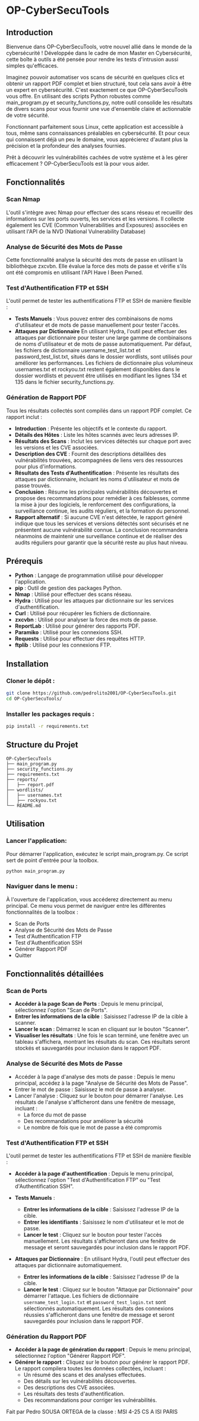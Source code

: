 # OP-CyberSecuTools

## Introduction

Bienvenue dans OP-CyberSecuTools, votre nouvel allié dans le monde de la cybersécurité ! Développée dans le cadre de mon Master en Cybersécurité, cette boîte à outils a été pensée pour rendre les tests d'intrusion aussi simples qu'efficaces.

Imaginez pouvoir automatiser vos scans de sécurité en quelques clics et obtenir un rapport PDF complet et bien structuré, tout cela sans avoir à être un expert en cybersécurité. C'est exactement ce que OP-CyberSecuTools vous offre. En utilisant des scripts Python robustes comme main_program.py et security_functions.py, notre outil consolide les résultats de divers scans pour vous fournir une vue d'ensemble claire et actionnable de votre sécurité.

Fonctionnant parfaitement sous Linux, cette application est accessible à tous, même sans connaissances préalables en cybersécurité. Et pour ceux qui connaissent déjà un peu le domaine, vous apprécierez d'autant plus la précision et la profondeur des analyses fournies.

Prêt à découvrir les vulnérabilités cachées de votre système et à les gérer efficacement ? OP-CyberSecuTools est là pour vous aider.

## Fonctionnalités

### Scan Nmap
L'outil s'intègre avec Nmap pour effectuer des scans réseau et recueillir des informations sur les ports ouverts, les services et les versions. Il collecte également les CVE (Common Vulnerabilities and Exposures) associées en utilisant l'API de la NVD (National Vulnerability Database)

### Analyse de Sécurité des Mots de Passe
Cette fonctionnalité analyse la sécurité des mots de passe en utilisant la bibliothèque zxcvbn. Elle évalue la force des mots de passe et vérifie s'ils ont été compromis en utilisant l'API Have I Been Pwned.

### Test d'Authentification FTP et SSH
L'outil permet de tester les authentifications FTP et SSH de manière flexible :

- **Tests Manuels** : Vous pouvez entrer des combinaisons de noms d'utilisateur et de mots de passe manuellement pour tester l'accès.
- **Attaques par Dictionnaire** En utilisant Hydra, l'outil peut effectuer des attaques par dictionnaire pour tester une large gamme de combinaisons de noms d'utilisateur et de mots de passe automatiquement. Par défaut, les fichiers de dictionnaire username_test_list.txt et password_test_list.txt, situés dans le dossier wordlists, sont utilisés pour améliorer les performances. Les fichiers de dictionnaire plus volumineux usernames.txt et rockyou.txt restent également disponibles dans le dossier wordlists et peuvent être utilisés en modifiant les lignes 134 et 135 dans le fichier security_functions.py.

### Génération de Rapport PDF
Tous les résultats collectés sont compilés dans un rapport PDF complet. Ce rapport inclut :
- **Introduction** : Présente les objectifs et le contexte du rapport.
- **Détails des Hôtes** : Liste les hôtes scannés avec leurs adresses IP.
- **Résultats des Scans** : Inclut les services détectés sur chaque port avec les versions et les CVE associées.
- **Description des CVE** : Fournit des descriptions détaillées des vulnérabilités trouvées, accompagnées de liens vers des ressources pour plus d'informations.
- **Résultats des Tests d'Authentification** : Présente les résultats des attaques par dictionnaire, incluant les noms d'utilisateur et mots de passe trouvés.
- **Conclusion** : Résume les principales vulnérabilités découvertes et propose des recommandations pour remédier à ces faiblesses, comme la mise à jour des logiciels, le renforcement des configurations, la surveillance continue, les audits réguliers, et la formation du personnel.
- **Rapport alternatif** : Si aucune CVE n'est détectée, le rapport généré indique que tous les services et versions détectés sont sécurisés et ne présentent aucune vulnérabilité connue. La conclusion recommandera néanmoins de maintenir une surveillance continue et de réaliser des audits réguliers pour garantir que la sécurité reste au plus haut niveau.

## Prérequis
- **Python** : Langage de programmation utilisé pour développer l'application.
- **pip** : Outil de gestion des packages Python.
- **Nmap** : Utilisé pour effectuer des scans réseau.
- **Hydra** : Utilisé pour les attaques par dictionnaire sur les services d'authentification.
- **Curl** : Utilisé pour récupérer les fichiers de dictionnaire.
- **zxcvbn** : Utilisé pour analyser la force des mots de passe.
- **ReportLab** : Utilisé pour générer des rapports PDF.
- **Paramiko** : Utilisé pour les connexions SSH.
- **Requests** : Utilisé pour effectuer des requêtes HTTP.
- **ftplib** : Utilisé pour les connexions FTP.



## Installation

### Cloner le dépôt :
```bash
git clone https://github.com/pedrolito2001/OP-CyberSecuTools.git
cd OP-CyberSecuTools/
```
### Installer les packages requis :
```bash
pip install -r requirements.txt
```


## Structure du Projet
```
OP-CyberSecuTools
├── main_program.py
├── security_functions.py
├── requirements.txt
├── reports/
│   ├── report.pdf
├── wordlists/
│   ├── usernames.txt
│   ├── rockyou.txt
└── README.md
```

## Utilisation
### Lancer l'application:
Pour démarrer l'application, exécutez le script main_program.py. Ce script sert de point d'entrée pour la toolbox.
```bash
python main_program.py
```

### Naviguer dans le menu :
À l'ouverture de l'application, vous accéderez directement au menu principal. Ce menu vous permet de naviguer entre les différentes fonctionnalités de la toolbox :
* Scan de Ports
* Analyse de Sécurité des Mots de Passe
* Test d'Authentification FTP
* Test d'Authentification SSH
* Générer Rapport PDF
* Quitter

## Fonctionnalités détaillées
### Scan de Ports
- **Accéder à la page Scan de Ports** : Depuis le menu principal, sélectionnez l'option "Scan de Ports".
- **Entrer les informations de la cible** : Saisissez l'adresse IP de la cible à scanner.
- **Lancer le scan** : Démarrez le scan en cliquant sur le bouton "Scanner".
- **Visualiser les résultats** : Une fois le scan terminé, une fenêtre avec un tableau s'affichera, montrant les résultats du scan. Ces résultats seront stockés et sauvegardés pour inclusion dans le rapport PDF.

### Analyse de Sécurité des Mots de Passe
* Accéder à la page d'analyse des mots de passe : Depuis le menu principal, accédez à la page "Analyse de Sécurité des Mots de Passe".
* Entrer le mot de passe : Saisissez le mot de passe à analyser.
* Lancer l'analyse : Cliquez sur le bouton pour démarrer l'analyse. Les résultats de l'analyse s'afficheront dans une fenêtre de message, incluant :
  * La force du mot de passe
  * Des recommandations pour améliorer la sécurité
  * Le nombre de fois que le mot de passe a été compromis
### Test d'Authentification FTP et SSH
L'outil permet de tester les authentifications FTP et SSH de manière flexible :
* **Accéder à la page d'authentification** : Depuis le menu principal, sélectionnez l'option "Test d'Authentification FTP" ou "Test d'Authentification SSH".
* **Tests Manuels** :
  * **Entrer les informations de la cible** : Saisissez l'adresse IP de la cible.
  * **Entrer les identifiants** : Saisissez le nom d'utilisateur et le mot de passe.
  * **Lancer le test** : Cliquez sur le bouton pour tester l'accès manuellement. Les résultats s'afficheront dans une fenêtre de message et seront sauvegardés pour inclusion dans le rapport PDF.

* **Attaques par Dictionnaire** : En utilisant Hydra, l'outil peut effectuer des attaques par dictionnaire automatiquement.
  * **Entrer les informations de la cible** : Saisissez l'adresse IP de la cible.
  * **Lancer le test** : Cliquez sur le bouton "Attaque par Dictionnaire" pour démarrer l'attaque. Les fichiers de dictionnaire `username_test_login.txt` et `password_test_login.txt` sont sélectionnés automatiquement. Les résultats des connexions réussies s'afficheront dans une fenêtre de message et seront sauvegardés pour inclusion dans le rapport PDF.
### Génération du Rapport PDF
* **Accéder à la page de génération du rapport** : Depuis le menu principal, sélectionnez l'option "Générer Rapport PDF".
* **Générer le rapport** : Cliquez sur le bouton pour générer le rapport PDF. Le rapport compilera toutes les données collectées, incluant :
  * Un résumé des scans et des analyses effectuées.
  * Des détails sur les vulnérabilités découvertes.
  * Des descriptions des CVE associées.
  * Les résultats des tests d'authentification.
  * Des recommandations pour corriger les vulnérabilités.



Fait par Pedro SOUSA ORTEGA de la classe : MSI 4-25 CS A ISI PARIS
